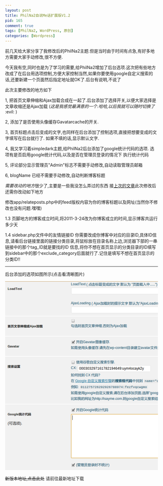 ```yaml
--- 
layout: post
title: PhilNa2自说Me话扩展版V1.2
pid: 165
comment: true
tags: [PhilNa2, WordPress, 原创]
categories: [Wordpress]
---
```

前几天给大家分享了我修改后的PhilNa2主题.但是当时由于时间有点急,有好多地方需要大家手动修改,很不方便.

今天我有空,同时也是为了学习的需要,给PhilNa2增加了后台选项.这次把有些地方改成了在后台用选项控制,方便大家控制当然,如果你要使用google自定义搜索的话,还要新建一个页面然后指定地址就OK了.后台有说明,不说了

此次主要修改的地方如下

1, 把首页文章伸缩和Ajax加载合成在一起了.后台添加了选择开关,以便大家选择是文章收缩还是Ajax加载
(*这是我感觉最满意的一个.哈哈,以后我就可以随时切换了* :evil: )

2, 添加了是否使用头像缓存Gavatarcache的开关.

3, 首页标题点击后变成的文字,也同样在后台添加了控制选项,直接把想要变成的文字填写在后台就行了.
如果不填的话,显示默认文字.

4, 我又学习着simpledark主题,给PhilNa2后台添加了google统计代码的选项.
选项有是否启用google统计代码,以及是否在管理员登录的情况下 执行统计代码

5, 评论部分显示管理员"Admin"标志不需要手动修改,自动读取管理员邮箱

6, blogName 已经不需要手动修改,自动判断博客标题

*需要改动的地方*很少了,主要是一些我没怎么弄过的东西
接[上次的文章](/2011/06/philna2-remod-by-sayme.html)此次修改后还需你改动如下地方

修改app/relateposts.php中的feed版权内容为你的博客标题以及网址(当然你不修改也没有问题.嘿嘿)

1.3 页脚地方的博客成立时间,将2011-3-24改为你博客成立的时间,显示博客共运行多少天

1.4 sidebar.php文件中的友情链接ID 你需要改成你博客中对应的目录ID,具体ID信息,请看后台链接里面的链接分类目录,将鼠标放在目录名称上边,浏览器下部的一串链接中的那个tag\_ID就是要找的ID 信息,将你不想在首页显示的分类目录的ID填写到sidebar中的那个exclude_category后面就行了.记住是填写不想在首页显示的分类ID!!

- - - 
后台添加的选项如图所示(点击看清晰图片)

![后台选项](/uploads/2011/06/10_01.png)

<del datetime="2011-06-18T12:26:15+00:00">新版本地址,点击此处</del>
请前往最新地址下载
